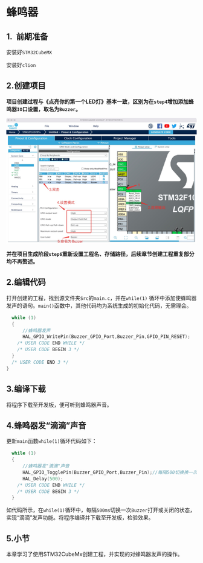 # 蜂鸣器

## 1.  前期准备

安装好`STM32CubeMX`

安装好`clion`

## 2.创建项目

**项目创建过程与《点亮你的第一个LED灯》基本一致，区别为在`step4`增加添加蜂鸣器`IO`口设置，取名为`Buzzer`。**

![](PIC/setbuzzer.jpg)

**并在项目生成阶段`step6`重新设置工程名、存储路径，后续章节创建工程重复部分均不再赘述。**

## 2.编辑代码

打开创建的工程，找到源文件夹`Src`的`main.c`，并在`while(1)` 循环中添加使蜂鸣器发声的语句。`main()`函数中，其他代码均为系统生成的初始化代码，无需理会。

```c
  while (1)
  {
      //蜂鸣器发声
      HAL_GPIO_WritePin(Buzzer_GPIO_Port,Buzzer_Pin,GPIO_PIN_RESET);
    /* USER CODE END WHILE */
    /* USER CODE BEGIN 3 */
  }
  /* USER CODE END 3 */
}
```

## 3.编译下载

将程序下载至开发板，便可听到蜂鸣器声音。

## 4.蜂鸣器发“滴滴”声音

更新`main`函数`while(1)`循环代码如下：

```c
  while (1)
  {
      //蜂鸣器发"滴滴"声音
      HAL_GPIO_TogglePin(Buzzer_GPIO_Port,Buzzer_Pin);//每隔500切换换一次蜂鸣器状态
      HAL_Delay(500);
    /* USER CODE END WHILE */
    /* USER CODE BEGIN 3 */
  }
```

如代码所示，在`while(1)`循环中，每隔`500ms`切换一次`Buzzer`打开或关闭的状态，实现“滴滴”发声功能。将程序编译并下载至开发板，检验效果。

## 5.小节

本章学习了使用STM32CubeMx创建工程，并实现的对蜂鸣器发声的操作。
